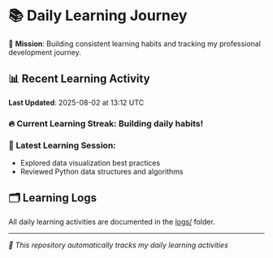 # 📚 Daily Learning Journey

🎯 **Mission**: Building consistent learning habits and tracking my professional development journey.

## 📊 Recent Learning Activity

**Last Updated**: 2025-08-02 at 13:12 UTC

### 🔥 Current Learning Streak: Building daily habits!

### 📝 Latest Learning Session:
- Explored data visualization best practices
- Reviewed Python data structures and algorithms

## 🗂️ Learning Logs

All daily learning activities are documented in the [logs/](./logs/) folder.

---
*🤖 This repository automatically tracks my daily learning activities*
